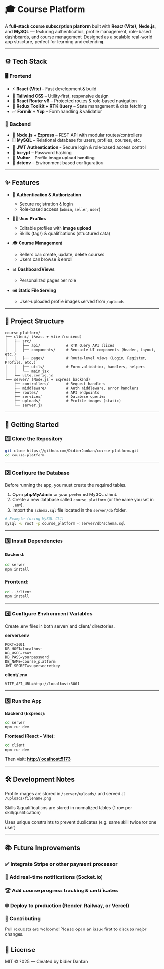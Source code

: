 # 🎓 Course Platform

A **full-stack course subscription platform** built with **React (Vite)**, **Node.js**, and **MySQL** — featuring authentication, profile management, role-based dashboards, and course management. Designed as a scalable real-world app structure, perfect for learning and extending.

---

## ⚙️ Tech Stack

### 🖥️ Frontend

- ⚡ **React (Vite)** – Fast development & build  
- 🎨 **Tailwind CSS** – Utility-first, responsive design  
- 🧭 **React Router v6** – Protected routes & role-based navigation  
- 📡 **Redux Toolkit + RTK Query** – State management & data fetching  
- ✅ **Formik + Yup** – Form handling & validation  

### 🔧 Backend

- 🚀 **Node.js + Express** – REST API with modular routes/controllers  
- 🗄️ **MySQL** – Relational database for users, profiles, courses, etc.  
- 🔐 **JWT Authentication** – Secure login & role-based access control  
- 🔑 **bcrypt** – Password hashing  
- 📂 **Multer** – Profile image upload handling  
- 🌱 **dotenv** – Environment-based configuration  

---

## ✨ Features

- 🔐 **Authentication & Authorization**  
  - Secure registration & login  
  - Role-based access (`admin`, `seller`, `user`)  

- 🧑‍💻 **User Profiles**  
  - Editable profiles with **image upload**  
  - Skills (tags) & qualifications (structured data)  

- 🎓 **Course Management**  
  - Sellers can create, update, delete courses  
  - Users can browse & enroll  

- 📊 **Dashboard Views**  
  - Personalized pages per role  

- 🖼️ **Static File Serving**  
  - User-uploaded profile images served from `/uploads`  

---

## 📂 Project Structure

```plaintext
course-platform/
├── client/ (React + Vite frontend)
│   ├── src/
│   │   ├── api/            # RTK Query API slices
│   │   ├── components/     # Reusable UI components (Header, Layout, etc.)
│   │   ├── pages/          # Route-level views (Login, Register, Profile, etc.)
│   │   ├── utils/          # Form validation, handlers, helpers
│   │   └── main.jsx
│   └── vite.config.js
└── server/ (Node.js + Express backend)
    ├── controllers/        # Request handlers
    ├── middleware/         # Auth middleware, error handlers
    ├── routes/             # API endpoints
    ├── services/           # Database queries
    ├── uploads/            # Profile images (static)
    └── server.js
```

---

## 🚀 Getting Started

### 1️⃣ Clone the Repository

```bash
git clone https://github.com/DidierDankan/course-platform.git
cd course-platform
```

---

### 2️⃣ Configure the Database

Before running the app, you must create the required tables.

1. Open **phpMyAdmin** or your preferred MySQL client.
2. Create a new database called `course_platform` (or the name you set in `.env`).
3. Import the `schema.sql` file located in the `server/db` folder.

```bash
# Example (using MySQL CLI)
mysql -u root -p course_platform < server/db/schema.sql
```

---

### 3️⃣ Install Dependencies
#### Backend:
```bash
cd server
npm install
```

### Frontend:
```bash
cd ../client
npm install
```

---

### 4️⃣ Configure Environment Variables

Create .env files in both server/ and client/ directories.

**server/.env**
```env
PORT=3001
DB_HOST=localhost
DB_USER=root
DB_PASS=yourpassword
DB_NAME=course_platform
JWT_SECRET=supersecretkey
```

**client/.env**
```env
VITE_API_URL=http://localhost:3001
```

---

### 5️⃣ Run the App
**Backend (Express):**
```bash
cd server
npm run dev
```

**Frontend (React + Vite):**
```bash
cd client
npm run dev
```

Then visit: **[http://localhost:5173](http://localhost:5173)**

---

## 🛠️ Development Notes

Profile images are stored in `/server/uploads/` and served at `/uploads/filename.png`

Skills & qualifications are stored in normalized tables (1 row per skill/qualification)

Uses unique constraints to prevent duplicates (e.g. same skill twice for one user)

---

## 📚 Future Improvements

### ✅ Integrate Stripe or other payment processor

### 📢 Add real-time notifications (Socket.io)

### 🏆 Add course progress tracking & certificates

### 🌐 Deploy to production (Render, Railway, or Vercel)

### 🤝 Contributing

Pull requests are welcome! Please open an issue first to discuss major changes.

## 📜 License

MIT © 2025 — Created by Didier Dankan